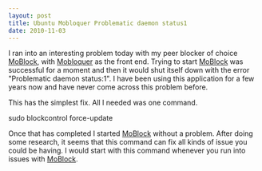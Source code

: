 ```yaml
---
layout: post
title: Ubuntu Mobloquer Problematic daemon status1
date: 2010-11-03
---
```


I ran into an interesting problem today with my peer blocker of choice <a href="http://moblock.berlios.de/" target="_blank">MoBlock</a>, with <a href="http://moblock-deb.sourceforge.net/" target="_blank">Mobloquer</a> as the front end. Trying to start <a href="http://moblock.berlios.de/" target="_blank">MoBlock</a> was successful for a moment and then it would shut itself down with the error "Problematic daemon status:1". I have been using this application for a few years now and have never come across this problem before.  

This has the simplest fix. All I needed was one command.   

sudo blockcontrol force-update   


Once that has completed I started <a href="http://moblock.berlios.de/" target="_blank">MoBlock</a> without a problem. After doing some research, it seems that this command can fix all kinds of issue you could be having. I would start with this command whenever you run into issues with <a href="http://moblock.berlios.de/" target="_blank">MoBlock</a>.
